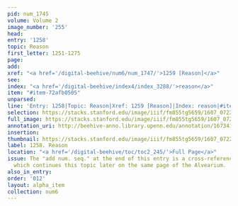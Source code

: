 ```yaml
---
pid: num_1745
volume: Volume 2
image_number: '255'
head:
entry: '1258'
topic: Reason
first_letter: 1251-1275
page:
add:
xref: "<a href='/digital-beehive/num6/num_1747/'>1259 [Reason]</a>"
see:
index: "<a href='/digital-beehive/index4/index_3288/'>reason</a>"
item: "#item-72afb0505"
unparsed:
line: 'Entry: 1258|Topic: Reason|Xref: 1259 [Reason]|Index: reason|#item-72afb0505'
selection: https://stacks.stanford.edu/image/iiif/fm855tg5659/1607_0722/428,2110,2864,1002/full/0/default.jpg
full_image: https://stacks.stanford.edu/image/iiif/fm855tg5659/1607_0722/full/full/0/default.jpg
annotation_uri: http://beehive-anno.library.upenn.edu/annotation/1673411424459
insertion:
thumbnail: https://stacks.stanford.edu/image/iiif/fm855tg5659/1607_0722/428,2110,600,180/250,/0/default.jpg
label: 1258. Reason
location: "<a href='/digital-beehive/toc/toc2_245/'>Full Page</a>"
issue: The "add num. seq." at the end of this entry is a cross-reference to 1259 [Reason],
  which continues this topic later on the same page of the Alvearium.
also_in_entry:
order: '012'
layout: alpha_item
collection: num6
---
```

